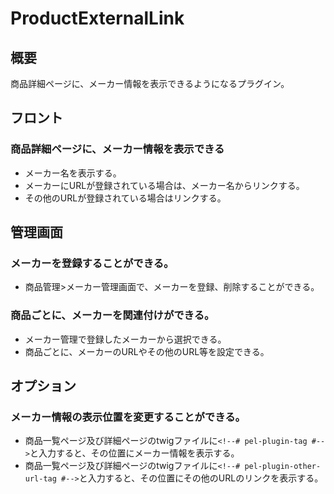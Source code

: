 # ProductExternalLink

## 概要
商品詳細ページに、メーカー情報を表示できるようになるプラグイン。

## フロント
### 商品詳細ページに、メーカー情報を表示できる
- メーカー名を表示する。
- メーカーにURLが登録されている場合は、メーカー名からリンクする。
- その他のURLが登録されている場合はリンクする。

## 管理画面
### メーカーを登録することができる。
- 商品管理>メーカー管理画面で、メーカーを登録、削除することができる。

### 商品ごとに、メーカーを関連付けができる。
- メーカー管理で登録したメーカーから選択できる。
- 商品ごとに、メーカーのURLやその他のURL等を設定できる。

## オプション
### メーカー情報の表示位置を変更することができる。
- 商品一覧ページ及び詳細ページのtwigファイルに`<!--# pel-plugin-tag #-->`と入力すると、その位置にメーカー情報を表示する。
- 商品一覧ページ及び詳細ページのtwigファイルに`<!--# pel-plugin-other-url-tag #-->`と入力すると、その位置にその他のURLのリンクを表示する。
